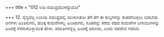 +++
title = "012 ಉರಿ ಸಮುದ್ರದೊಳದ್ದುದೋ"

+++
12. ಸೈನ್ಯವೆಲ್ಲ ಉರಿಯ ಸಮುದ್ರದಲ್ಲಿ ಮುಳುಗಿತೋ ತೆಗೆ ತೆಗೆ ಈ ಕುನ್ನಿಗಳನ್ನು ಕಾತರಗೊಳ್ಳಲು ಬಿಡಬೇಡ.  ಆನೆಗಳು ಹಿಂತಿರುಗಲಿ, ಹೊಕ್ಕ ಕುದುರೆಗಳೆಲ್ಲ ಹಿಂತಿರುಗಲಿ, ಸೂತರನ್ನು ಕರೆದು ರಥದ ಕುದುರೆಗಳ ಲಗಾಮುಗಳನ್ನು ಹಿಂದಕ್ಕೆ ಸೆಳೆದುಕೊಳ್ಳುವಂತೆ ಹೇಳು. ಪದಾತಿಗಳನ್ನೆಲ್ಲ ಹಿಂದಕ್ಕೆ ತಿರುಗಿಸು, ಎಂದು ಸಹದೇವ ಗದರಿದ.